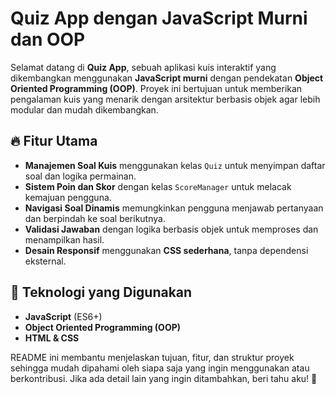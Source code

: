 # Quiz App dengan JavaScript Murni dan OOP

Selamat datang di **Quiz App**, sebuah aplikasi kuis interaktif yang dikembangkan menggunakan **JavaScript murni** dengan pendekatan **Object Oriented Programming (OOP)**. Proyek ini bertujuan untuk memberikan pengalaman kuis yang menarik dengan arsitektur berbasis objek agar lebih modular dan mudah dikembangkan.

## 🔥 Fitur Utama
- **Manajemen Soal Kuis** menggunakan kelas `Quiz` untuk menyimpan daftar soal dan logika permainan.
- **Sistem Poin dan Skor** dengan kelas `ScoreManager` untuk melacak kemajuan pengguna.
- **Navigasi Soal Dinamis** memungkinkan pengguna menjawab pertanyaan dan berpindah ke soal berikutnya.
- **Validasi Jawaban** dengan logika berbasis objek untuk memproses dan menampilkan hasil.
- **Desain Responsif** menggunakan **CSS sederhana**, tanpa dependensi eksternal.

## 🚀 Teknologi yang Digunakan
- **JavaScript** (ES6+)
- **Object Oriented Programming (OOP)**
- **HTML & CSS**


README ini membantu menjelaskan tujuan, fitur, dan struktur proyek sehingga mudah dipahami oleh siapa saja yang ingin menggunakan atau berkontribusi. Jika ada detail lain yang ingin ditambahkan, beri tahu aku! 🚀
